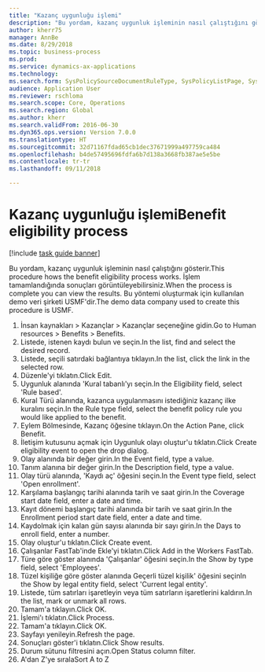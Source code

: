 ```yaml
--- 
title: "Kazanç uygunluğu işlemi"
description: "Bu yordam, kazanç uygunluk işleminin nasıl çalıştığını gösterir."
author: kherr75
manager: AnnBe
ms.date: 8/29/2018
ms.topic: business-process
ms.prod: 
ms.service: dynamics-ax-applications
ms.technology: 
ms.search.form: SysPolicySourceDocumentRuleType, SysPolicyListPage, SysPolicy, HcmBenefitEligibilityPolicy, HcmBenefit
audience: Application User
ms.reviewer: rschloma
ms.search.scope: Core, Operations
ms.search.region: Global
ms.author: kherr
ms.search.validFrom: 2016-06-30
ms.dyn365.ops.version: Version 7.0.0
ms.translationtype: HT
ms.sourcegitcommit: 32d71167fdad65cb1dec37671999a497759ca484
ms.openlocfilehash: b4de57495696fdfa6b7d138a3668fb387ae5e5be
ms.contentlocale: tr-tr
ms.lasthandoff: 09/11/2018

---
```

# <a name="benefit-eligibility-process"></a><span data-ttu-id="bb876-103">Kazanç uygunluğu işlemi</span><span class="sxs-lookup"><span data-stu-id="bb876-103">Benefit eligibility process</span></span>

[!include [task guide banner](../../includes/task-guide-banner.md)]

<span data-ttu-id="bb876-104">Bu yordam, kazanç uygunluk işleminin nasıl çalıştığını gösterir.</span><span class="sxs-lookup"><span data-stu-id="bb876-104">This procedure hows the benefit eligibility process works.</span></span> <span data-ttu-id="bb876-105">İşlem tamamlandığında sonuçları görüntüleyebilirsiniz.</span><span class="sxs-lookup"><span data-stu-id="bb876-105">When the process is complete you can view the results.</span></span> <span data-ttu-id="bb876-106">Bu yöntemi oluşturmak için kullanılan demo veri şirketi USMF'dir.</span><span class="sxs-lookup"><span data-stu-id="bb876-106">The demo data company used to create this procedure is USMF.</span></span>

1. <span data-ttu-id="bb876-107">İnsan kaynakları > Kazançlar > Kazançlar seçeneğine gidin.</span><span class="sxs-lookup"><span data-stu-id="bb876-107">Go to Human resources > Benefits > Benefits.</span></span>
2. <span data-ttu-id="bb876-108">Listede, istenen kaydı bulun ve seçin.</span><span class="sxs-lookup"><span data-stu-id="bb876-108">In the list, find and select the desired record.</span></span>
3. <span data-ttu-id="bb876-109">Listede, seçili satırdaki bağlantıya tıklayın.</span><span class="sxs-lookup"><span data-stu-id="bb876-109">In the list, click the link in the selected row.</span></span>
4. <span data-ttu-id="bb876-110">Düzenle'yi tıklatın.</span><span class="sxs-lookup"><span data-stu-id="bb876-110">Click Edit.</span></span>
5. <span data-ttu-id="bb876-111">Uygunluk alanında 'Kural tabanlı'yı seçin.</span><span class="sxs-lookup"><span data-stu-id="bb876-111">In the Eligibility field, select 'Rule based'.</span></span>
6. <span data-ttu-id="bb876-112">Kural Türü alanında, kazanca uygulanmasını istediğiniz kazanç ilke kuralını seçin.</span><span class="sxs-lookup"><span data-stu-id="bb876-112">In the Rule type field, select the benefit policy rule you would like applied to the benefit.</span></span>
7. <span data-ttu-id="bb876-113">Eylem Bölmesinde, Kazanç öğesine tıklayın.</span><span class="sxs-lookup"><span data-stu-id="bb876-113">On the Action Pane, click Benefit.</span></span>
8. <span data-ttu-id="bb876-114">İletişim kutusunu açmak için Uygunluk olayı oluştur'u tıklatın.</span><span class="sxs-lookup"><span data-stu-id="bb876-114">Click Create eligibility event to open the drop dialog.</span></span>
9. <span data-ttu-id="bb876-115">Olay alanında bir değer girin.</span><span class="sxs-lookup"><span data-stu-id="bb876-115">In the Event field, type a value.</span></span>
10. <span data-ttu-id="bb876-116">Tanım alanına bir değer girin.</span><span class="sxs-lookup"><span data-stu-id="bb876-116">In the Description field, type a value.</span></span>
11. <span data-ttu-id="bb876-117">Olay türü alanında, 'Kaydı aç' öğesini seçin.</span><span class="sxs-lookup"><span data-stu-id="bb876-117">In the Event type field, select 'Open enrollment'.</span></span>
12. <span data-ttu-id="bb876-118">Karşılama başlangıç tarihi alanında tarih ve saat girin.</span><span class="sxs-lookup"><span data-stu-id="bb876-118">In the Coverage start date field, enter a date and time.</span></span>
13. <span data-ttu-id="bb876-119">Kayıt dönemi başlangıç tarihi alanında bir tarih ve saat girin.</span><span class="sxs-lookup"><span data-stu-id="bb876-119">In the Enrollment period start date field, enter a date and time.</span></span>
14. <span data-ttu-id="bb876-120">Kaydolmak için kalan gün sayısı alanında bir sayı girin.</span><span class="sxs-lookup"><span data-stu-id="bb876-120">In the Days to enroll field, enter a number.</span></span>
15. <span data-ttu-id="bb876-121">Olay oluştur'u tıklatın.</span><span class="sxs-lookup"><span data-stu-id="bb876-121">Click Create event.</span></span>
16. <span data-ttu-id="bb876-122">Çalışanlar FastTab'inde Ekle'yi tıklatın.</span><span class="sxs-lookup"><span data-stu-id="bb876-122">Click Add in the Workers FastTab.</span></span>
17. <span data-ttu-id="bb876-123">Türe göre göster alanında 'Çalışanlar' öğesini seçin.</span><span class="sxs-lookup"><span data-stu-id="bb876-123">In the Show by type field, select 'Employees'.</span></span>
18. <span data-ttu-id="bb876-124">Tüzel kişiliğe göre göster alanında Geçerli tüzel kişilik' öğesini seçin</span><span class="sxs-lookup"><span data-stu-id="bb876-124">In the Show by legal entity field, select 'Current legal entity'.</span></span>
19. <span data-ttu-id="bb876-125">Listede, tüm satırları işaretleyin veya tüm satırların işaretlerini kaldırın.</span><span class="sxs-lookup"><span data-stu-id="bb876-125">In the list, mark or unmark all rows.</span></span>
20. <span data-ttu-id="bb876-126">Tamam'a tıklayın.</span><span class="sxs-lookup"><span data-stu-id="bb876-126">Click OK.</span></span>
21. <span data-ttu-id="bb876-127">İşlemi'ı tıklatın.</span><span class="sxs-lookup"><span data-stu-id="bb876-127">Click Process.</span></span>
22. <span data-ttu-id="bb876-128">Tamam'a tıklayın.</span><span class="sxs-lookup"><span data-stu-id="bb876-128">Click OK.</span></span>
23. <span data-ttu-id="bb876-129">Sayfayı yenileyin.</span><span class="sxs-lookup"><span data-stu-id="bb876-129">Refresh the page.</span></span>
24. <span data-ttu-id="bb876-130">Sonuçları göster'i tıklatın.</span><span class="sxs-lookup"><span data-stu-id="bb876-130">Click Show results.</span></span>
25. <span data-ttu-id="bb876-131">Durum sütunu filtresini açın.</span><span class="sxs-lookup"><span data-stu-id="bb876-131">Open Status column filter.</span></span>
26. <span data-ttu-id="bb876-132">A'dan Z'ye sırala</span><span class="sxs-lookup"><span data-stu-id="bb876-132">Sort A to Z</span></span>


